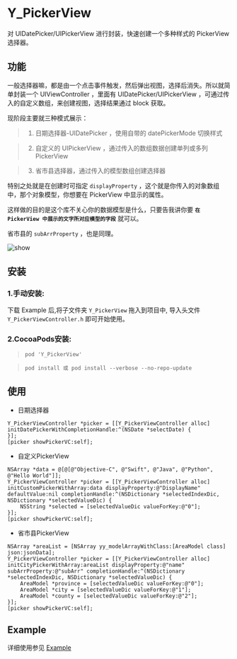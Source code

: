 # Y_PickerView
对 UIDatePicker/UIPickerView 进行封装，快速创建一个多种样式的 PickerView 选择器。

## 功能
一般选择器嘛，都是由一个点击事件触发，然后弹出视图，选择后消失。所以就简单封装一个 UIViewController ，里面有 UIDatePicker/UIPickerView ，可通过传入的自定义数组，来创建视图，选择结果通过 block 获取。

现阶段主要就三种模式展示：
> 1. 日期选择器-UIDatePicker ，使用自带的 datePickerMode 切换样式
 
> 2. 自定义的 UIPickerView ，通过传入的数组数据创建单列或多列 PickerView

> 3. 省市县选择器，通过传入的模型数组创建选择器

特别之处就是在创建时可指定 `displayProperty` ，这个就是你传入的对象数组中，那个对象模型，你想要在 PickerView 中显示的属性。

这样做的目的是这个库不关心你的数据模型是什么，只要告我讲你要 **`在 PickerView 中展示的文字所对应模型的字段`** 就可以。

省市县的 `subArrProperty` ，也是同理。

![show](https://raw.githubusercontent.com/1ilI/Y_PickerView/master/Y_PickerView.gif)

## 安装

### 1.手动安装:
下载 Example 后,将子文件夹 `Y_PickerView` 拖入到项目中, 导入头文件 `Y_PickerViewController.h` 即可开始使用。

### 2.CocoaPods安装:

>`pod 'Y_PickerView' `

>`pod install 或 pod install --verbose --no-repo-update`


## 使用

* 日期选择器
```objc
Y_PickerViewController *picker = [[Y_PickerViewController alloc] initDatePickerWithCompletionHandle:^(NSDate *selectDate) {
}];
[picker showPickerVC:self];
```

* 自定义PickerView
```objc
NSArray *data = @[@[@"Objective-C", @"Swift", @"Java", @"Python", @"Hello World"]];
Y_PickerViewController *picker = [[Y_PickerViewController alloc] initCustomPickerWithArray:data displayProperty:@"DisplayName" defaultValue:nil completionHandle:^(NSDictionary *selectedIndexDic, NSDictionary *selectedValueDic) {
    NSString *selected = [selectedValueDic valueForKey:@"0"];
}];
[picker showPickerVC:self];
```

* 省市县PickerView
```objc
NSArray *areaList = [NSArray yy_modelArrayWithClass:[AreaModel class] json:jsonData];
Y_PickerViewController *picker = [[Y_PickerViewController alloc] initCityPickerWithArray:areaList displayProperty:@"name" subArrProperty:@"subArr" completionHandle:^(NSDictionary *selectedIndexDic, NSDictionary *selectedValueDic) {
    AreaModel *province = [selectedValueDic valueForKey:@"0"];
    AreaModel *city = [selectedValueDic valueForKey:@"1"];
    AreaModel *county = [selectedValueDic valueForKey:@"2"];
}];
[picker showPickerVC:self];
```

## Example

详细使用参见 [Example](https://codeload.github.com/1ilI/Y_PickerView/zip/master)

